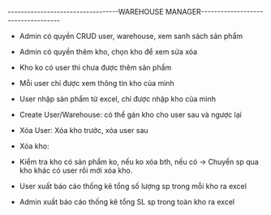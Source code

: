 ----------------------------------WAREHOUSE MANAGER-----------------------------------

- Admin có quyền CRUD user, warehouse, xem sanh sách sản phẩm

- Admin có quyền thêm kho, chọn kho để xem sửa xóa

- Kho ko có user thì chưa được thêm sản phẩm

- Mỗi user chỉ được xem thông tin kho của mình

- User nhập sản phẩm từ excel, chỉ được nhập kho của mình

- Create User/Warehouse: có thể gán kho cho user sau và ngược lại

- Xóa User: Xóa kho trước, xóa user sau

- Xóa kho:

+ Kiểm tra kho có sản phẩm ko, nếu ko xóa bth, nếu có -> Chuyển sp qua kho khác có user rồi mới xóa kho.

- User xuất báo cáo thống kê tổng số lượng sp trong mỗi kho ra excel

- Admin xuất báo cáo thống kê tổng SL sp trong toàn kho ra excel
